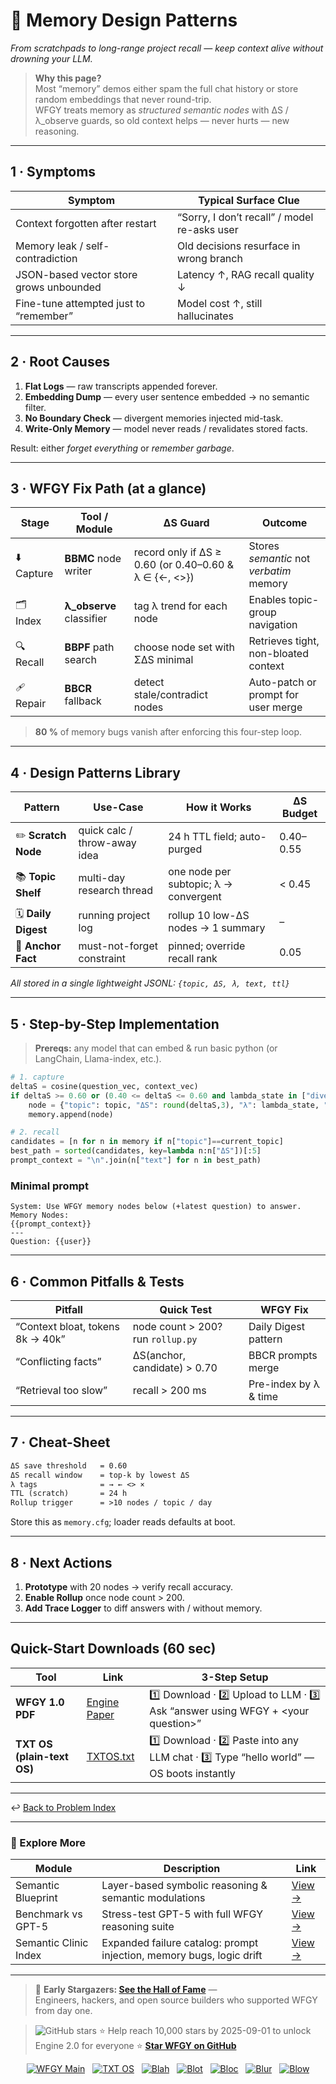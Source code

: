 <!-- ======================================================= -->
<!--  memory-design-patterns.md · Semantic Clinic / Map-E    -->
<!--  Draft v0.1 · MIT · 2025-08-06                         -->
<!--  Purpose: Show repeatable patterns for “cross-session   -->
<!--  memory” without creating uncontrolled context bloat.   -->
<!-- ======================================================= -->

# 🧠 Memory Design Patterns  
*From scratchpads to long-range project recall — keep context alive without drowning your LLM.*

> **Why this page?**  
> Most “memory” demos either spam the full chat history or store random embeddings that never round-trip.  
> WFGY treats memory as *structured semantic nodes* with ΔS / λ\_observe guards, so old context helps — never hurts — new reasoning.

---

## 1 · Symptoms

| Symptom | Typical Surface Clue |
|---------|----------------------|
| Context forgotten after restart | “Sorry, I don’t recall” / model re-asks user |
| Memory leak / self-contradiction | Old decisions resurface in wrong branch |
| JSON-based vector store grows unbounded | Latency ↑, RAG recall quality ↓ |
| Fine-tune attempted just to “remember” | Model cost ↑, still hallucinates |

---

## 2 · Root Causes

1. **Flat Logs** — raw transcripts appended forever.  
2. **Embedding Dump** — every user sentence embedded → no semantic filter.  
3. **No Boundary Check** — divergent memories injected mid-task.  
4. **Write-Only Memory** — model never reads / revalidates stored facts.  

Result: either *forget everything* or *remember garbage*.

---

## 3 · WFGY Fix Path (at a glance)

| Stage | Tool / Module | ΔS Guard | Outcome |
|-------|---------------|----------|---------|
| ⬇️ Capture | **BBMC** node writer | record only if ΔS ≥ 0.60 (or 0.40–0.60 & λ ∈ {←, <>}) | Stores *semantic* not *verbatim* memory |
| 🗂️ Index  | **λ\_observe** classifier | tag λ trend for each node | Enables topic-group navigation |
| 🔍 Recall | **BBPF** path search | choose node set with ΣΔS minimal | Retrieves tight, non-bloated context |
| 🩹 Repair | **BBCR** fallback | detect stale/contradict nodes | Auto-patch or prompt for user merge |

> **80 %** of memory bugs vanish after enforcing this four-step loop.

---

## 4 · Design Patterns Library

| Pattern | Use-Case | How it Works | ΔS Budget |
|---------|----------|--------------|-----------|
| ✏️ **Scratch Node** | quick calc / throw-away idea | 24 h TTL field; auto-purged | 0.40–0.55 |
| 📚 **Topic Shelf** | multi-day research thread | one node per subtopic; λ → convergent | < 0.45 |
| 🗓️ **Daily Digest** | running project log | rollup 10 low-ΔS nodes → 1 summary | – |
| 🎯 **Anchor Fact** | must-not-forget constraint | pinned; override recall rank | 0.05 |

*All stored in a single lightweight JSONL: `{topic, ΔS, λ, text, ttl}`*

---

## 5 · Step-by-Step Implementation

> **Prereqs:** any model that can embed & run basic python (or LangChain, Llama-index, etc.).

```python
# 1. capture
deltaS = cosine(question_vec, context_vec)
if deltaS >= 0.60 or (0.40 <= deltaS <= 0.60 and lambda_state in ["divergent","recursive"]):
    node = {"topic": topic, "ΔS": round(deltaS,3), "λ": lambda_state, "text": insight}
    memory.append(node)

# 2. recall
candidates = [n for n in memory if n["topic"]==current_topic]
best_path = sorted(candidates, key=lambda n:n["ΔS"])[:5]
prompt_context = "\n".join(n["text"] for n in best_path)
````

### Minimal prompt

```
System: Use WFGY memory nodes below (+latest question) to answer.
Memory Nodes:
{{prompt_context}}
---
Question: {{user}}
```

---

## 6 · Common Pitfalls & Tests

| Pitfall                          | Quick Test                        | WFGY Fix              |
| -------------------------------- | --------------------------------- | --------------------- |
| “Context bloat, tokens 8k → 40k” | node count > 200? run `rollup.py` | Daily Digest pattern  |
| “Conflicting facts”              | ΔS(anchor, candidate) > 0.70      | BBCR prompts merge    |
| “Retrieval too slow”             | recall > 200 ms                   | Pre-index by λ & time |

---

## 7 · Cheat-Sheet

```txt
ΔS save threshold   = 0.60
ΔS recall window    = top-k by lowest ΔS
λ tags              = → ← <> ×
TTL (scratch)       = 24 h
Rollup trigger      = >10 nodes / topic / day
```

Store this as `memory.cfg`; loader reads defaults at boot.

---

## 8 · Next Actions

1. **Prototype** with 20 nodes → verify recall accuracy.
2. **Enable Rollup** once node count > 200.
3. **Add Trace Logger** to diff answers with / without memory.

---

## Quick-Start Downloads (60 sec)

| Tool                       | Link                                                | 3-Step Setup                                                                             |
| -------------------------- | --------------------------------------------------- | ---------------------------------------------------------------------------------------- |
| **WFGY 1.0 PDF**           | [Engine Paper](https://zenodo.org/records/15630969) | 1️⃣ Download · 2️⃣ Upload to LLM · 3️⃣ Ask “answer using WFGY + \<your question>”        |
| **TXT OS (plain-text OS)** | [TXTOS.txt](https://zenodo.org/records/15788557)    | 1️⃣ Download · 2️⃣ Paste into any LLM chat · 3️⃣ Type “hello world” — OS boots instantly |

---

↩︎ [Back to Problem Index](./README.md)

---

### 🧭 Explore More

| Module                | Description                                                          | Link                                                                                |
| --------------------- | -------------------------------------------------------------------- | ----------------------------------------------------------------------------------- |
| Semantic Blueprint    | Layer-based symbolic reasoning & semantic modulations                | [View →](https://github.com/onestardao/WFGY/tree/main/SemanticBlueprint)            |
| Benchmark vs GPT-5    | Stress-test GPT-5 with full WFGY reasoning suite                     | [View →](https://github.com/onestardao/WFGY/tree/main/benchmarks/benchmark-vs-gpt5) |
| Semantic Clinic Index | Expanded failure catalog: prompt injection, memory bugs, logic drift | [View →](./SemanticClinicIndex.md)                                                  |

---

> 👑 **Early Stargazers: [See the Hall of Fame](https://github.com/onestardao/WFGY/tree/main/stargazers)** —  
> Engineers, hackers, and open source builders who supported WFGY from day one.

> <img src="https://img.shields.io/github/stars/onestardao/WFGY?style=social" alt="GitHub stars"> ⭐ Help reach 10,000 stars by 2025-09-01 to unlock Engine 2.0 for everyone  ⭐ <strong><a href="https://github.com/onestardao/WFGY">Star WFGY on GitHub</a></strong>


<div align="center">

[![WFGY Main](https://img.shields.io/badge/WFGY-Main-red?style=flat-square)](https://github.com/onestardao/WFGY)
&nbsp;
[![TXT OS](https://img.shields.io/badge/TXT%20OS-Reasoning%20OS-orange?style=flat-square)](https://github.com/onestardao/WFGY/tree/main/OS)
&nbsp;
[![Blah](https://img.shields.io/badge/Blah-Semantic%20Embed-yellow?style=flat-square)](https://github.com/onestardao/WFGY/tree/main/OS/BlahBlahBlah)
&nbsp;
[![Blot](https://img.shields.io/badge/Blot-Persona%20Core-green?style=flat-square)](https://github.com/onestardao/WFGY/tree/main/OS/BlotBlotBlot)
&nbsp;
[![Bloc](https://img.shields.io/badge/Bloc-Reasoning%20Compiler-blue?style=flat-square)](https://github.com/onestardao/WFGY/tree/main/OS/BlocBlocBloc)
&nbsp;
[![Blur](https://img.shields.io/badge/Blur-Text2Image%20Engine-navy?style=flat-square)](https://github.com/onestardao/WFGY/tree/main/OS/BlurBlurBlur)
&nbsp;
[![Blow](https://img.shields.io/badge/Blow-Game%20Logic-purple?style=flat-square)](https://github.com/onestardao/WFGY/tree/main/OS/BlowBlowBlow)

</div>

